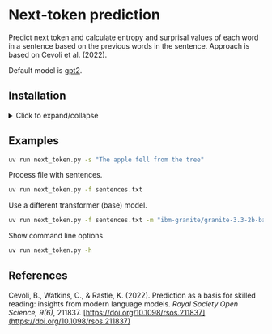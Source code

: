 # Next-token prediction

Predict next token and calculate entropy and surprisal values of each word in a sentence based on the previous words in the sentence. Approach is based on Cevoli et al. (2022).

Default model is [gpt2](https://huggingface.co/openai-community/gpt2).

## Installation

<details>

<summary>Click to expand/collapse</summary>

### macOS

Install [brew](https://brew.sh).

Next install `Python` and `uv` using the [Terminal](https://support.apple.com/en-gb/guide/terminal/welcome/mac)

```sh
brew install python@3.12
brew install uv
```

### Windows

Install [scoop](https://scoop.sh).

Next install `Python` and `uv` using the [Windows Terminal](https://learn.microsoft.com/en-us/windows/terminal/)..

```powershell
scoop bucket add versions
scoop install versions/python312
scoop bucket add main
scoop install main/uv
```

### Clone repository

```sh
git clone https://github.com/waltervanheuven/next-token.git
```

</details>

## Examples

```sh
uv run next_token.py -s "The apple fell from the tree"
```

Process file with sentences.

```sh
uv run next_token.py -f sentences.txt
```

Use a different transformer (base) model.

```sh
uv run next_token.py -f sentences.txt -m "ibm-granite/granite-3.3-2b-base"
```

Show command line options.

```sh
uv run next_token.py -h
```

## References

Cevoli, B., Watkins, C., & Rastle, K. (2022). Prediction as a basis for skilled reading: insights from modern language models. *Royal Society Open Science, 9(6)*, 211837. [https://doi.org/10.1098/rsos.211837](https://doi.org/10.1098/rsos.211837)
